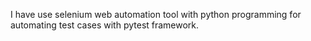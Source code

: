I have use selenium web automation tool with python programming for automating test cases with pytest framework.
